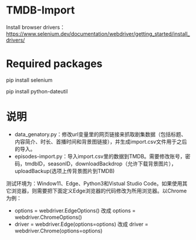 # TMDB-Import

Install browser drivers：https://www.selenium.dev/documentation/webdriver/getting_started/install_drivers/

# Required packages
pip install selenium

pip install python-dateutil

# 说明
- data_genatory.py：修改url变量里的网页链接来抓取剧集数据（包括标题、内容简介、时长、首播时间和背景图链接），并生成import.csv文件用于之后的导入。
- episodes-import.py：导入import.csv里的数据到TMDB。需要修改账号，密码，tmdbID，seasonID，downloadBackdrop（允许下载背景图片），uploadBackup(选项上传背景图片到TMDB)

测试环境为：Window11、Edge、Python3和Vistual Studio Code。如果使用其它浏览器，则需要把下面定义Edge浏览器的代码修改为所用浏览器。以Chrome为例：
- options = webdriver.EdgeOptions() 改成 options = webdriver.ChromeOptions()
- driver = webdriver.Edge(options=options) 改成 driver = webdriver.Chrome(options=options)
